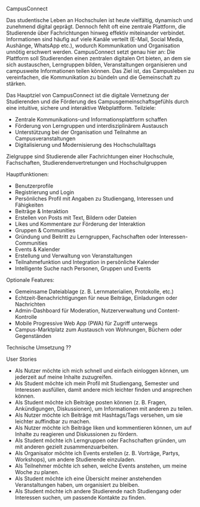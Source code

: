 CampusConnect

Das studentische Leben an Hochschulen ist heute vielfältig, dynamisch und zunehmend digital geprägt. Dennoch fehlt oft eine zentrale Plattform, die Studierende über Fachrichtungen hinweg effektiv miteinander verbindet. Informationen sind häufig auf viele Kanäle verteilt (E-Mail, Social Media, Aushänge, WhatsApp etc.), wodurch Kommunikation und Organisation unnötig erschwert werden.
CampusConnect setzt genau hier an: Die Plattform soll Studierenden einen zentralen digitalen Ort bieten, an dem sie sich austauschen, Lerngruppen bilden, Veranstaltungen organisieren und campusweite Informationen teilen können. Das Ziel ist, das Campusleben zu vereinfachen, die Kommunikation zu bündeln und die Gemeinschaft zu stärken.

Das Hauptziel von CampusConnect ist die digitale Vernetzung der Studierenden und die Förderung des Campusgemeinschaftsgefühls durch eine intuitive, sichere und interaktive Webplattform.
Teilziele:
- Zentrale Kommunikations-und Informationsplattform schaffen
- Förderung von Lerngruppen und interdisziplinärem Austausch
- Unterstützung bei der Organisation und Teilnahme an Campusveranstaltungen
- Digitalisierung und Modernisierung des Hochschulalltags

Zielgruppe sind Studierende aller Fachrichtungen einer Hochschule, Fachschaften, Studierendenvertretungen und Hochschulgruppen

Hauptfunktionen:
- Benutzerprofile
- Registrierung und Login 
- Persönliches Profil mit Angaben zu Studiengang, Interessen und Fähigkeiten
- Beiträge & Interaktion
- Erstellen von Posts mit Text, Bildern oder Dateien
- Likes und Kommentare zur Förderung der Interaktion
- Gruppen & Communities
- Gründung und Beitritt zu Lerngruppen, Fachschaften oder Interessen-Communities
- Events & Kalender
- Erstellung und Verwaltung von Veranstaltungen
- Teilnahmefunktion und Integration in persönliche Kalender
- Intelligente Suche nach Personen, Gruppen und Events

Optionale Features:
- Gemeinsame Dateiablage (z. B. Lernmaterialien, Protokolle, etc.)
- Echtzeit-Benachrichtigungen für neue Beiträge, Einladungen oder Nachrichten
- Admin-Dashboard für Moderation, Nutzerverwaltung und Content-Kontrolle
- Mobile Progressive Web App (PWA) für Zugriff unterwegs
- Campus-Marktplatz zum Austausch von Wohnungen, Büchern oder Gegenständen

Technische Umsetzung ??

User Stories
- Als Nutzer möchte ich mich schnell und einfach einloggen können, um jederzeit auf meine Inhalte zuzugreifen.
- Als Student möchte ich mein Profil mit Studiengang, Semester und Interessen ausfüllen, damit andere mich leichter finden und ansprechen können.
- Als Student möchte ich Beiträge posten können (z. B. Fragen, Ankündigungen, Diskussionen), um Informationen mit anderen zu teilen.
- Als Nutzer möchte ich Beiträge mit Hashtags/Tags versehen, um sie leichter auffindbar zu machen.
- Als Nutzer möchte ich Beiträge liken und kommentieren können, um auf Inhalte zu reagieren und Diskussionen zu fördern.
- Als Student möchte ich Lerngruppen oder Fachschaften gründen, um mit anderen gezielt zusammenzuarbeiten.
- Als Organisator möchte ich Events erstellen (z. B. Vorträge, Partys, Workshops), um andere Studierende einzuladen.
- Als Teilnehmer möchte ich sehen, welche Events anstehen, um meine Woche zu planen.
- Als Student möchte ich eine Übersicht meiner anstehenden Veranstaltungen haben, um organisiert zu bleiben.
- Als Student möchte ich andere Studierende nach Studiengang oder Interessen suchen, um passende Kontakte zu finden.
